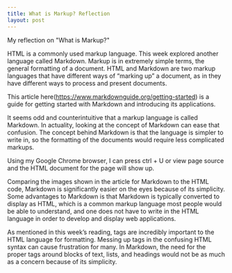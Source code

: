 ```yaml
---
title: What is Markup? Reflection
layout: post
---
```

My reflection on "What is Markup?"

HTML is a commonly used markup language. This week explored another language called Markdown. Markup is in extremely simple terms, the general formatting of a document. HTML and Markdown are two markup languages that have different ways of “marking up” a document, as in they have different ways to process and present documents. 

This article here(https://www.markdownguide.org/getting-started) is a guide for getting started with Markdown and introducing its applications. 

It seems odd and counterintuitive that a markup language is called Markdown. In actuality, looking at the concept of Markdown can ease that confusion. The concept behind Markdown is that the language is simpler to write in, so the formatting of the documents would require less complicated markups. 

Using my Google Chrome browser, I can press ctrl + U or view page source and the HTML document for the page will show up.

Comparing the images shown in the article for Markdown to the HTML code, Markdown is significantly easier on the eyes because of its simplicity. Some advantages to Markdown is that Markdown is typically converted to display as HTML, which is a common markup language most people would be able to understand, and one does not have to write in the HTML language in order to develop and display web applications.

As mentioned in this week’s reading, tags are incredibly important to the HTML language for formatting. Messing up tags in the confusing HTML syntax can cause frustration for many. In Markdown, the need for the proper tags around blocks of text, lists, and headings would not be as much as a concern because of its simplicity. 
